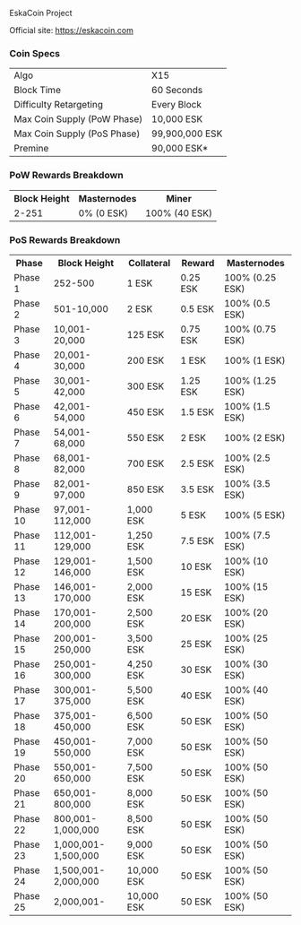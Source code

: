EskaCoin Project

Official site: https://eskacoin.com

### Coin Specs
<table>
<tr><td>Algo</td><td>X15</td></tr>
<tr><td>Block Time</td><td>60 Seconds</td></tr>
<tr><td>Difficulty Retargeting</td><td>Every Block</td></tr>
<tr><td>Max Coin Supply (PoW Phase)</td><td>10,000 ESK</td></tr>
<tr><td>Max Coin Supply (PoS Phase)</td><td>99,900,000 ESK</td></tr>
<tr><td>Premine</td><td>90,000 ESK*</td></tr>
</table>


### PoW Rewards Breakdown

<table>
<th>Block Height</th><th>Masternodes</th><th>Miner</th>
<tr><td>2-251</td><td>0% (0 ESK)</td><td>100% (40 ESK)</td></tr>
</table>

### PoS Rewards Breakdown

<table>
<th>Phase</th><th>Block Height</th><th>Collateral</th><th>Reward</th><th>Masternodes</th>
<tr><td>Phase 1</td><td>252-500</td><td>1 ESK</td><td>0.25 ESK</td><td>100% (0.25 ESK)</td></tr>
<tr><td>Phase 2</td><td>501-10,000</td><td>2 ESK</td><td>0.5 ESK</td><td>100% (0.5 ESK)</td></tr>
<tr><td>Phase 3</td><td>10,001-20,000</td><td>125 ESK</td><td>0.75 ESK</td><td>100% (0.75 ESK)</td></tr>
<tr><td>Phase 4</td><td>20,001-30,000</td><td>200 ESK</td><td>1 ESK</td><td>100% (1 ESK)</td></tr>
<tr><td>Phase 5</td><td>30,001-42,000</td><td>300 ESK</td><td>1.25 ESK</td><td>100% (1.25 ESK)</td></tr>
<tr><td>Phase 6</td><td>42,001-54,000</td><td>450 ESK</td><td>1.5 ESK</td><td>100% (1.5 ESK)</td></tr>
<tr><td>Phase 7</td><td>54,001-68,000</td><td>550 ESK</td><td>2 ESK</td><td>100% (2 ESK)</td></tr>
<tr><td>Phase 8</td><td>68,001-82,000</td><td>700 ESK</td><td>2.5 ESK</td><td>100% (2.5 ESK)</td></tr>
<tr><td>Phase 9</td><td>82,001-97,000</td><td>850 ESK</td><td>3.5 ESK</td><td>100% (3.5 ESK)</td></tr>
<tr><td>Phase 10</td><td>97,001-112,000</td><td>1,000 ESK</td><td>5 ESK</td><td>100% (5 ESK)</td></tr>
<tr><td>Phase 11</td><td>112,001-129,000</td><td>1,250 ESK</td><td>7.5 ESK</td><td>100% (7.5 ESK)</td></tr>
<tr><td>Phase 12</td><td>129,001-146,000</td><td>1,500 ESK</td><td>10 ESK</td><td>100% (10 ESK)</td></tr>
<tr><td>Phase 13</td><td>146,001-170,000</td><td>2,000 ESK</td><td>15 ESK</td><td>100% (15 ESK)</td></tr>
<tr><td>Phase 14</td><td>170,001-200,000</td><td>2,500 ESK</td><td>20 ESK</td><td>100% (20 ESK)</td></tr>
<tr><td>Phase 15</td><td>200,001-250,000</td><td>3,500 ESK</td><td>25 ESK</td><td>100% (25 ESK)</td></tr>
<tr><td>Phase 16</td><td>250,001-300,000</td><td>4,250 ESK</td><td>30 ESK</td><td>100% (30 ESK)</td></tr>
<tr><td>Phase 17</td><td>300,001-375,000</td><td>5,500 ESK</td><td>40 ESK</td><td>100% (40 ESK)</td></tr>
<tr><td>Phase 18</td><td>375,001-450,000</td><td>6,500 ESK</td><td>50 ESK</td><td>100% (50 ESK)</td></tr>
<tr><td>Phase 19</td><td>450,001-550,000</td><td>7,000 ESK</td><td>50 ESK</td><td>100% (50 ESK)</td></tr>
<tr><td>Phase 20</td><td>550,001-650,000</td><td>7,500 ESK</td><td>50 ESK</td><td>100% (50 ESK)</td></tr>
<tr><td>Phase 21</td><td>650,001-800,000</td><td>8,000 ESK</td><td>50 ESK</td><td>100% (50 ESK)</td></tr>
<tr><td>Phase 22</td><td>800,001-1,000,000</td><td>8,500 ESK</td><td>50 ESK</td><td>100% (50 ESK)</td></tr>
<tr><td>Phase 23</td><td>1,000,001-1,500,000</td><td>9,000 ESK</td><td>50 ESK</td><td>100% (50 ESK)</td></tr>
<tr><td>Phase 24</td><td>1,500,001-2,000,000</td><td>10,000 ESK</td><td>50 ESK</td><td>100% (50 ESK)</td></tr>
<tr><td>Phase 25</td><td>2,000,001-</td><td>10,000 ESK</td><td>50 ESK</td><td>100% (50 ESK)</td></tr>
</table>

